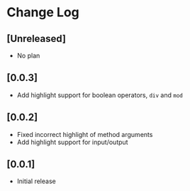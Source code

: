 # Change Log

## [Unreleased]

-   No plan

## [0.0.3]

- Add highlight support for boolean operators, `div` and `mod`

## [0.0.2]

-   Fixed incorrect highlight of method arguments
-   Add highlight support for input/output

## [0.0.1]

-   Initial release
